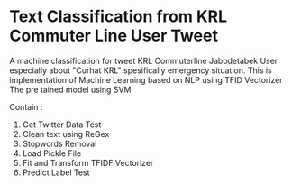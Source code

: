 # Text Classification from KRL Commuter Line User Tweet
A machine classification for tweet KRL Commuterline Jabodetabek User especially about "Curhat KRL" spesifically emergency situation.
This is implementation of Machine Learning based on NLP using TFID Vectorizer
The pre tained model using SVM

Contain :
1. Get Twitter Data Test
2. Clean text using ReGex
3. Stopwords Removal
4. Load Pickle File
5. Fit and Transform TFIDF Vectorizer
6. Predict Label Test
